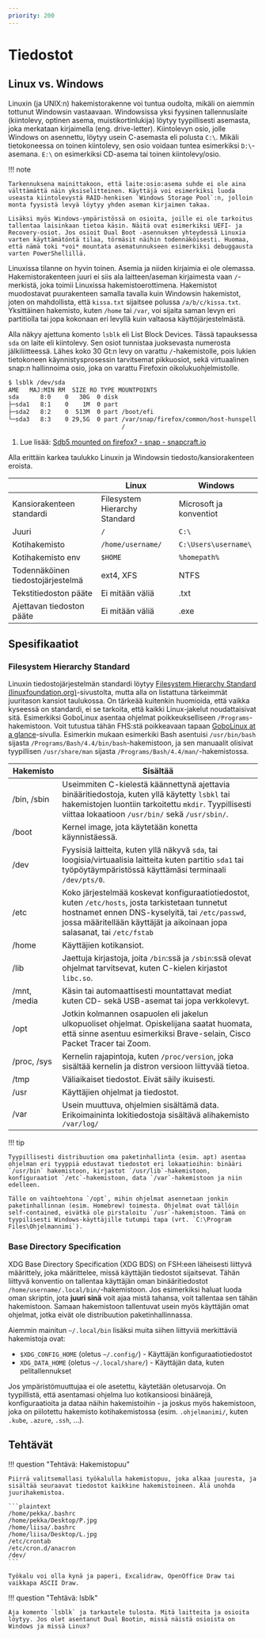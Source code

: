 ```yaml
---
priority: 200
---
```


# Tiedostot

## Linux vs. Windows

Linuxin (ja UNIX:n) hakemistorakenne voi tuntua oudolta, mikäli on aiemmin tottunut Windowsin vastaavaan. Windowsissa yksi fyysinen tallennuslaite (kiintolevy, optinen asema, muistikortinlukija) löytyy tyypillisesti asemasta, joka merkataan kirjaimella (eng. drive-letter). Kiintolevyn osio, jolle Windows on asennettu, löytyy usein C-asemasta eli polusta `C:\`. Mikäli tietokoneessa on toinen kiintolevy, sen osio voidaan tuntea esimerkiksi `D:\`-asemana. `E:\` on esimerkiksi CD-asema tai toinen kiintolevy/osio.

!!! note

    Tarkennuksena mainittakoon, että laite:osio:asema suhde ei ole aina välttämättä näin yksiselitteinen. Käyttäjä voi esimerkiksi luoda useasta kiintolevystä RAID-henkisen `Windows Storage Pool`:n, jolloin monta fyysistä levyä löytyy yhden aseman kirjaimen takaa.

    Lisäksi myös Windows-ympäristössä on osioita, joille ei ole tarkoitus tallentaa laisinkaan tietoa käsin. Näitä ovat esimerkiksi UEFI- ja Recovery-osiot. Jos osioit Dual Boot -asennuksen yhteydessä Linuxia varten käyttämätöntä tilaa, törmäsit näihin todennäköisesti. Huomaa, että nämä toki *voi* mountata asematunnukseen esimerkiksi debuggausta varten PowerShellillä.

Linuxissa tilanne on hyvin toinen. Asemia ja niiden kirjaimia ei ole olemassa. Hakemistorakenteen juuri ei siis ala laitteen/aseman kirjaimesta vaan `/`-merkistä, joka toimii Linuxissa hakemistoerottimena. Hakemistot muodostavat puurakenteen samalla tavalla kuin Windowsin hakemistot, joten on mahdollista, että `kissa.txt` sijaitsee polussa `/a/b/c/kissa.txt`. Yksittäinen hakemisto, kuten `/home` tai `/var`, voi sijaita saman levyn eri partitiolla tai jopa kokonaan eri levyllä kuin valtaosa käyttöjärjestelmästä.

Alla näkyy ajettuna komento `lsblk` eli List Block Devices. Tässä tapauksessa `sda` on laite eli kiintolevy. Sen osiot tunnistaa juoksevasta numerosta jälkiliitteessä. Lähes koko 30 Gt:n levy on varattu `/`-hakemistolle, pois lukien tietokoneen käynnistysprosessin tarvitsemat pikkuosiot, sekä virtuaalinen snap:n hallinnoima osio, joka on varattu Firefoxin oikolukuohjelmistolle.

```bash title="Bash"
$ lsblk /dev/sda
AME   MAJ:MIN RM  SIZE RO TYPE MOUNTPOINTS
sda      8:0    0   30G  0 disk 
├─sda1   8:1    0    1M  0 part 
├─sda2   8:2    0  513M  0 part /boot/efi
└─sda3   8:3    0 29,5G  0 part /var/snap/firefox/common/host-hunspell # (1)
                                /
```

1. Lue lisää: [Sdb5 mounted on firefox? - snap - snapcraft.io](https://forum.snapcraft.io/t/sdb5-mounted-on-firefox/31897)

Alla erittäin karkea taulukko Linuxin ja Windowsin tiedosto/kansiorakenteen eroista.

|                                   | Linux                         | Windows                 |
| --------------------------------- | ----------------------------- | ----------------------- |
| Kansiorakenteen standardi         | Filesystem Hierarchy Standard | Microsoft ja konventiot |
| Juuri                             | `/`                           | `C:\`                   |
| Kotihakemisto                     | `/home/username/`             | `C:\Users\username\`    |
| Kotihakemisto env                 | `$HOME`                       | `%homepath%`            |
| Todennäköinen tiedostojärjestelmä | ext4, XFS                     | NTFS                    |
| Tekstitiedoston pääte             | Ei mitään väliä               | .txt                    |
| Ajettavan tiedoston pääte         | Ei mitään väliä               | .exe                    |


## Spesifikaatiot

### Filesystem Hierarchy Standard

Linuxin tiedostojärjestelmän standardi löytyy [Filesystem Hierarchy Standard (linuxfoundation.org)](https://refspecs.linuxfoundation.org/FHS_3.0/fhs/index.html)-sivustolta, mutta alla on listattuna tärkeimmät juuritason kansiot taulukossa. On tärkeää kuitenkin huomioida, että vaikka kyseessä on standardi, ei se tarkoita, että kaikki Linux-jakelut noudattaisivat sitä. Esimerkiksi GoboLinux asentaa ohjelmat poikkeukselliseen `/Programs`-hakemistoon. Voit tutustua tähän FHS:stä poikkeavaan tapaan [GoboLinux at a glance](https://gobolinux.org/at_a_glance.html)-sivulla. Esimerkin mukaan esimerkiki Bash asentuisi `/usr/bin/bash` sijasta `/Programs/Bash/4.4/bin/bash`-hakemistoon, ja sen manuaalit olisivat tyypillisen `/usr/share/man` sijasta `/Programs/Bash/4.4/man/`-hakemistossa.

| Hakemisto    | Sisältää                                                                                                                                                                                                                        |
| ------------ | ------------------------------------------------------------------------------------------------------------------------------------------------------------------------------------------------------------------------------- |
| /bin, /sbin  | Useimmiten C-kielestä käännettynä ajettavia binääritiedostoja, kuten yllä käytetty `lsbkl` tai hakemistojen luontiin tarkoitettu `mkdir`. Tyypillisesti viittaa lokaatioon `/usr/bin/` sekä `/usr/sbin/`.                       |
| /boot        | Kernel image, jota käytetään konetta käynnistäessä.                                                                                                                                                                             |
| /dev         | Fyysisiä laitteita, kuten yllä näkyvä `sda`, tai loogisia/virtuaalisia laitteita kuten partitio `sda1` tai työpöytäympäristössä käyttämäsi terminaali `/dev/pts/0`.                                                             |
| /etc         | Koko järjestelmää koskevat konfiguraatiotiedostot, kuten `/etc/hosts`, josta tarkistetaan tunnetut hostnamet ennen DNS-kyselyitä, tai `/etc/passwd`, jossa määritellään käyttäjät ja aikoinaan jopa salasanat, tai `/etc/fstab` |
| /home        | Käyttäjien kotikansiot.                                                                                                                                                                                                         |
| /lib         | Jaettuja kirjastoja, joita `/bin`:ssä ja `/sbin`:ssä olevat ohjelmat tarvitsevat, kuten C-kielen kirjastot `libc.so`.                                                                                                           |
| /mnt, /media | Käsin tai automaattisesti mountattavat mediat kuten CD- sekä USB-asemat tai jopa verkkolevyt.                                                                                                                                   |
| /opt         | Jotkin kolmannen osapuolen eli jakelun ulkopuoliset ohjelmat. Opiskelijana saatat huomata, että sinne asentuu esimerkiksi Brave-selain, Cisco Packet Tracer tai Zoom.                                                           |
| /proc, /sys  | Kernelin rajapintoja, kuten `/proc/version`, joka sisältää kernelin ja distron versioon liittyvää tietoa.                                                                                                                       |
| /tmp         | Väliaikaiset tiedostot. Eivät säily ikuisesti.                                                                                                                                                                                  |
| /usr         | Käyttäjien ohjelmat ja tiedostot.                                                                                                                                                                                               |
| /var         | Usein muuttuva, ohjelmien sisältämä data. Erikoimaininta lokitiedostoja sisältävä alihakemisto `/var/log/`                                                                                                                      |

!!! tip

    Tyypillisesti distribuution oma paketinhallinta (esim. apt) asentaa ohjelman eri tyyppiä edustavat tiedostot eri lokaatioihin: binääri `/usr/bin` hakemistoon, kirjastot `/usr/lib`-hakemistoon, konfiguraatiot `/etc`-hakemistoon, data `/var`-hakemistoon ja niin edelleen.

    Tälle on vaihtoehtona `/opt`, mihin ohjelmat asennetaan jonkin paketinhallinnan (esim. Homebrew) toimesta. Ohjelmat ovat tällöin self-contained, eivätkä ole pirstaloitu `/usr`-hakemistoon. Tämä on tyypilisesti Windows-käyttäjille tutumpi tapa (vrt. `C:\Program Files\Ohjelmannimi`).

### Base Directory Specification

XDG Base Directory Specification (XDG BDS) on FSH:een läheisesti liittyvä määrittely, joka määrittelee, missä käyttäjän tiedostot sijaitsevat. Tähän liittyvä konventio on tallentaa käyttäjän oman binääritiedostot `/home/username/.local/bin/`-hakemistoon. Jos esimerkiksi haluat luoda oman skriptin, jota **juuri sinä** voit ajaa mistä tahansa, voit tallentaa sen tähän hakemistoon. Samaan hakemistoon tallentuvat usein myös käyttäjän omat ohjelmat, jotka eivät ole distribuution paketinhallinnassa.

Aiemmin mainitun `~/.local/bin` lisäksi muita siihen liittyviä merkittäviä hakemistoja ovat:

* `$XDG_CONFIG_HOME` (oletus `~/.config/`) - Käyttäjän konfiguraatiotiedostot
* `XDG_DATA_HOME` (oletus `~/.local/share/`) - Käyttäjän data, kuten pelitallennukset

Jos ympäristömuuttujaa ei ole asetettu, käytetään oletusarvoja. On tyypillistä, että asentamasi ohjelma luo kotikansioosi binäärejä, konfiguraatioita ja dataa näihin hakemistoihin - ja joskus myös hakemistoon, joka on piilotettu hakemisto kotihakemistossa (esim. `.ohjelmanimi/`, kuten `.kube`, `.azure`, `.ssh`, ...).

## Tehtävät

!!! question "Tehtävä: Hakemistopuu"

    Piirrä valitsemallasi työkalulla hakemistopuu, joka alkaa juuresta, ja sisältää seuraavat tiedostot kaikkine hakemistoineen. Älä unohda juurihakemistoa.

    ```plaintext
    /home/pekka/.bashrc
    /home/pekka/Desktop/P.jpg
    /home/liisa/.bashrc
    /home/liisa/Desktop/L.jpg
    /etc/crontab
    /etc/cron.d/anacron
    /dev/
    ```

    Työkalu voi olla kynä ja paperi, Excalidraw, OpenOffice Draw tai vaikkapa ASCII Draw.

!!! question "Tehtävä: lsblk"

    Aja komento `lsblk` ja tarkastele tulosta. Mitä laitteita ja osioita löytyy. Jos olet asentanut Dual Bootin, missä näistä osioista on Windows ja missä Linux?